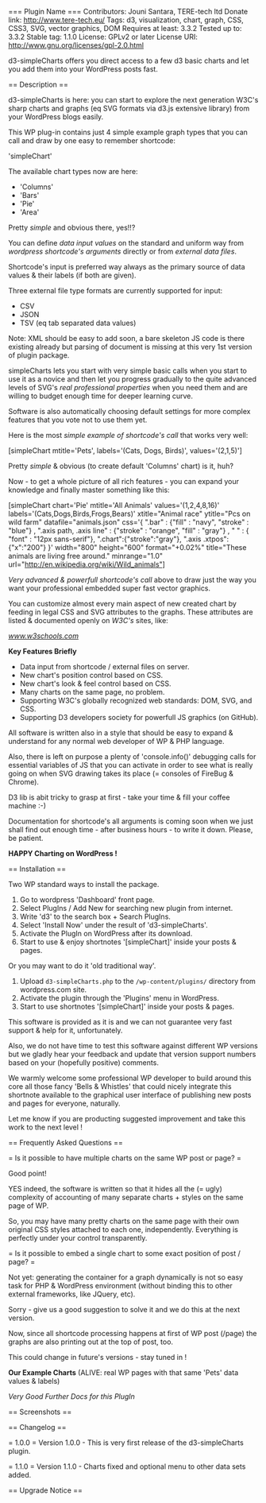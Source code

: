 === Plugin Name ===
Contributors: Jouni Santara, TERE-tech ltd
Donate link: http://www.tere-tech.eu/
Tags: d3, visualization, chart, graph, CSS, CSS3, SVG, vector graphics, DOM
Requires at least: 3.3.2
Tested up to: 3.3.2
Stable tag: 1.1.0
License: GPLv2 or later
License URI: http://www.gnu.org/licenses/gpl-2.0.html

d3-simpleCharts offers you direct access to a few d3 basic charts and let you add them into your WordPress posts fast.

== Description ==

d3-simpleCharts is here: you can start to explore the next generation W3C's sharp charts and graphs (eq SVG formats via d3.js extensive library) from your WordPress blogs easily.

This WP plug-in contains just 4 simple example graph types that you can call and draw by one easy to remember shortcode: 

  'simpleChart'

The available chart types now are here:
* 'Columns'
* 'Bars'
* 'Pie'
* 'Area'

Pretty *simple* and obvious there, yes!!?

You can define *data input values* on the standard and uniform way from *wordpress shortcode's arguments* directly or from *external data files*. 

Shortcode's input is preferred way always as the primary source of data values & their labels (if both are given).

Three external file type formats are currently supported for input:
* CSV
* JSON
* TSV (eq tab separated data values)

Note: XML should be easy to add soon, a bare skeleton JS code is there existing already but parsing of document is missing at this very 1st version of plugin package.

simpleCharts lets you start with very simple basic calls when you start to use it as a novice and then let you progress gradually to the quite advanced levels of SVG's *real professional properties* when you need them and are willing to budget enough time for deeper learning curve. 

Software is also automatically choosing default settings for more complex features that you vote not to use them yet.

Here is the most *simple example of shortcode's call* that works very well:

[simpleChart mtitle='Pets', labels='(Cats, Dogs, Birds)', values='(2,1,5)']

Pretty *simple* & obvious (to create default 'Columns' chart) is it, huh?

Now - to get a whole picture of all rich features - you can expand your knowledge and finally master something like this:

[simpleChart chart='Pie' mtitle='All Animals' values='(1,2,4,8,16)' labels='(Cats,Dogs,Birds,Frogs,Bears)' xtitle="Animal race" ytitle="Pcs on wild farm" datafile="animals.json" css='{ ".bar" : {"fill" : "navy", "stroke" : "blue"} , ".axis path, .axis line" : {"stroke" : "orange", "fill" : "gray"} , " " : { "font" : "12px sans-serif"}, ".chart":{"stroke":"gray"}, ".axis .xtpos":{"x":"200"} }'  width="800" height="600" format="+0.02%" title="These animals are living free around." minrange="1.0" url="http://en.wikipedia.org/wiki/Wild_animals"]

*Very advanced & powerfull shortcode's call* above to draw just the way you want your professional embedded super fast vector graphics. 

You can customize almost every main aspect of new created chart by feeding in legal CSS and SVG attributes to the graphs. These attributes are listed & documented openly on *W3C's* sites, like: 

*www.w3schools.com*

**Key Features Briefly**

* Data input from shortcode / external files on server.
* New chart's position control based on CSS.
* New chart's look & feel control based on CSS.
* Many charts on the same page, no problem.
* Supporting W3C's globally recognized web standards: DOM, SVG, and CSS.
* Supporting D3 developers society for powerfull JS graphics (on GitHub).

All software is written also in a style that should be easy to expand & understand for any normal web developer of WP & PHP language.

Also, there is left on purpose a plenty of 'console.info()' debugging calls for essential variables of JS that you can activate in order to see what is really going on when SVG drawing takes its place (= consoles of FireBug & Chrome). 

D3 lib is abit tricky to grasp at first - take your time & fill your coffee machine :-)

Documentation for shortcode's all arguments is coming soon when we just shall find out enough time - after business hours - to write it down. Please, be patient.


**HAPPY Charting on WordPress !**


== Installation ==

Two WP standard ways to install the package.

1. Go to wordpress 'Dashboard' front page.
1. Select PlugIns / Add New for searching new plugin from internet.
1. Write 'd3' to the search box + Search PlugIns.
1. Select 'Install Now' under the result of 'd3-simpleCharts'.
1. Activate the PlugIn on WordPress after its download.
1. Start to use & enjoy shortnotes '[simpleChart]' inside your posts & pages.

Or you may want to do it 'old traditional way'.

1. Upload `d3-simpleCharts.php` to the `/wp-content/plugins/` directory from wordpress.com site.
1. Activate the plugin through the 'Plugins' menu in WordPress.
1. Start to use shortnotes '[simpleChart]' inside your posts & pages.

This software is provided as it is and we can not guarantee very fast support & help for it, unfortunately.

Also, we do not have time to test this software against different WP versions but we gladly hear your feedback and update that version support numbers based on your (hopefully positive) comments.

We warmly welcome some professional WP developer to build around this core all those fancy 'Bells & Whistles' that could nicely integrate this shortnote available to the graphical user interface of publishing new posts and pages for everyone, naturally.

Let me know if you are producting suggested improvement and take this work to the next level !

== Frequently Asked Questions ==

= Is it possible to have multiple charts on the same WP post or page? =

Good point!

YES indeed, the software is written so that it hides all the (= ugly) complexity of accounting of many separate charts + styles on the same page of WP.

So, you may have many pretty charts on the same page with their own original CSS styles attached to each one, independently. Everything is perfectly under your control transparently.

= Is it possible to embed a single chart to some exact position of post / page? =

Not yet: generating the container for a graph dynamically is not so easy task for PHP & WordPress environment (without binding this to other external frameworks, like JQuery, etc).

Sorry - give us a good suggestion to solve it and we do this at the next version.

Now, since all shortcode processing happens at first of WP post (/page) the graphs are also printing out at the top of post, too.

This could change in future's versions - stay tuned in !

**Our Example Charts** (ALIVE: real WP pages with that same 'Pets' data values & labels)  

[d3-simpleCharts, columns]: http://www.tere-tech.eu/balticfinns/?page_id=28503
            "Shows how 'Columns' looks out together with home's pets example."			
[d3-simpleCharts, bars]: http://www.tere-tech.eu/balticfinns/?page_id=28515
            "Shows how 'Bars' looks out together with home's pets example."
[d3-simpleCharts, pie]: http://www.tere-tech.eu/balticfinns/?page_id=28521
            "Shows how 'Pie' looks out together with home's pets example."			
[d3-simpleCharts, area]: http://www.tere-tech.eu/balticfinns/?page_id=28524
            "Shows how 'Area' looks out together with home's pets example."


*Very Good Further Docs for this PlugIn*

[D3, All Galleries]: https://github.com/mbostock/d3/wiki/Gallery
            "Fancy, impressive & professional charts that should inspire you to jump in."

[Chart's SVG standard]: http://www.w3schools.com/svg/svg_reference.asp
            "Usefull for personalizing your own visual outlook of chart contents, use together with Firebug's/Chrome's 'Inspect element' on browser's window command."

[Chart's CSS styles & layout control]: http://www.w3schools.com/tags/tag_table.asp
            "Usefull for contolling chart's background look and its overall position."

[D3, Tutorial]: https://github.com/mbostock/d3/wiki/Tutorials
            "Now, let's get your fingers dirty and start programming more charts!"

[D3, API's reference]: https://github.com/mbostock/d3/wiki/API-Reference
            "All you finally need when get up to PRO level with D3 & its cool programming universe."

== Screenshots ==

== Changelog ==

= 1.0.0 =
Version 1.0.0 - This is very first release of the d3-simpleCharts plugin.

= 1.1.0 =
Version 1.1.0 - Charts fixed and optional menu to other data sets added.

== Upgrade Notice ==


            
